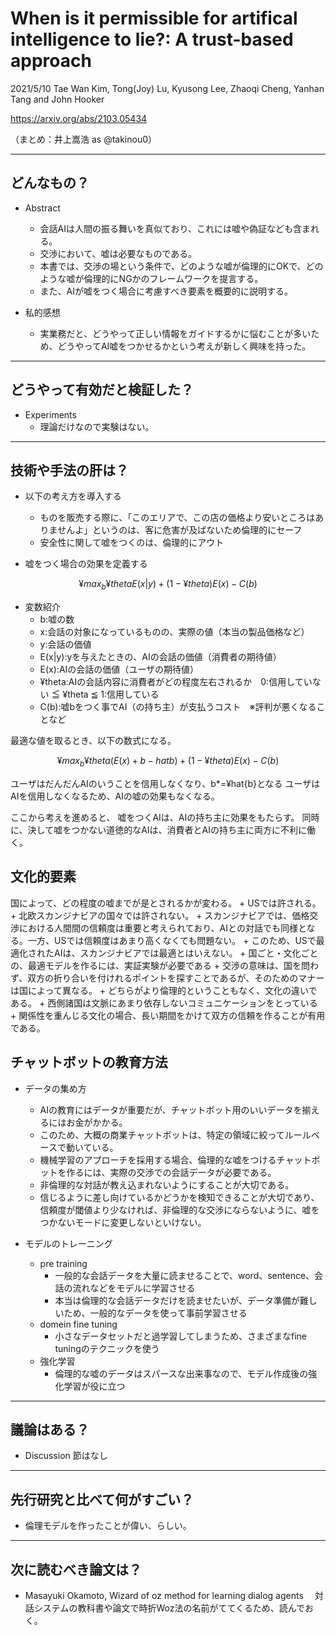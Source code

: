 When is it permissible for artifical intelligence to lie?: A trust-based approach
===

2021/5/10
Tae Wan Kim, Tong(Joy) Lu, Kyusong Lee, Zhaoqi Cheng, Yanhan Tang and John Hooker

https://arxiv.org/abs/2103.05434

（まとめ：井上嵩浩 as @takinou0）

---

## どんなもの？

+ Abstract
	+ 会話AIは人間の振る舞いを真似ており、これには嘘や偽証なども含まれる。
	+ 交渉において、嘘は必要なものである。
	+ 本書では、交渉の場という条件で、どのような嘘が倫理的にOKで、どのような嘘が倫理的にNGかのフレームワークを提言する。
	+ また、AIが嘘をつく場合に考慮すべき要素を概要的に説明する。

+ 私的感想
	+ 実業務だと、どうやって正しい情報をガイドするかに悩むことが多いため、どうやってAI嘘をつかせるかという考えが新しく興味を持った。

---

## どうやって有効だと検証した？

+ Experiments
	+ 理論だけなので実験はない。

---

## 技術や手法の肝は？

+ 以下の考え方を導入する
	+ ものを販売する際に、「このエリアで、この店の価格より安いところはありませんよ」というのは、客に危害が及ばないため倫理的にセーフ
	+ 安全性に関して嘘をつくのは、倫理的にアウト

+ 嘘をつく場合の効果を定義する

```math
¥max_{b} ¥theta E(x|y) + (1 - ¥theta) E(x) - C(b)
```
+ 変数紹介
	+ b:嘘の数
	+ x:会話の対象になっているものの、実際の値（本当の製品価格など）
	+ y:会話の価値
	+ E(x|y):yを与えたときの、AIの会話の価値（消費者の期待値）
	+ E(x):AIの会話の価値（ユーザの期待値）
	+ ¥theta:AIの会話内容に消費者がどの程度左右されるか　0:信用していない ≦ ¥theta ≦ 1:信用している
	+ C(b):嘘bをつく事でAI（の持ち主）が支払うコスト　※評判が悪くなることなど


最適な値を取るとき、以下の数式になる。
```math
¥max_{b} ¥theta (E(x) + b - hat{b}) + (1-¥theta) E(x) - C(b)
```

ユーザはだんだんAIのいうことを信用しなくなり、b*=¥hat{b}となる
ユーザはAIを信用しなくなるため、AIの嘘の効果もなくなる。

ここから考えを進めると、
嘘をつくAIは、AIの持ち主に効果をもたらす。
同時に、決して嘘をつかない道徳的なAIは、消費者とAIの持ち主に両方に不利に働く。


## 文化的要素
国によって、どの程度の嘘までが是とされるかが変わる。
	+ USでは許される。
	+ 北欧スカンジナビアの国々では許されない。
	+ スカンジナビアでは、価格交渉における人間間の信頼度は重要と考えられており、AIとの対話でも同様となる。一方、USでは信頼度はあまり高くなくても問題ない。
	+ このため、USで最適化されたAIは、スカンジナビアでは最適とはいえない。
	+ 国ごと・文化ごとの、最適モデルを作るには、実証実験が必要である
	+ 交渉の意味は、国を問わず、双方の折り合いを付けれるポイントを探すことであるが、そのためのマナーは国によって異なる。
	+ どちらがより倫理的ということもなく、文化の違いである。
	+ 西側諸国は文脈にあまり依存しないコミュニケーションをとっている
	+ 関係性を重んじる文化の場合、長い期間をかけて双方の信頼を作ることが有用である。
	
## チャットボットの教育方法
+ データの集め方
	+ AIの教育にはデータが重要だが、チャットボット用のいいデータを揃えるにはお金がかかる。
	+ このため、大概の商業チャットボットは、特定の領域に絞ってルールベースで動いている。
	+ 機械学習のアプローチを採用する場合、倫理的な嘘をつけるチャットボットを作るには、実際の交渉での会話データが必要である。
	+ 非倫理的な対話が教え込まれないようにすることが大切である。
	+ 信じるように差し向けているかどうかを検知できることが大切であり、信頼度が閾値より少なければ、非倫理的な交渉にならないように、嘘をつかないモードに変更しないといけない。
	
+ モデルのトレーニング
	+ pre training
		+ 一般的な会話データを大量に読ませることで、word、sentence、会話の流れなどをモデルに学習させる
		+ 本当は倫理的な会話データだけを読ませたいが、データ準備が難しいため、一般的なデータを使って事前学習させる 
	+ domein fine tuning
		+ 小さなデータセットだと過学習してしまうため、さまざまなfine tuningのテクニックを使う 
	+ 強化学習
		+ 倫理的な嘘のデータはスパースな出来事なので、モデル作成後の強化学習が役に立つ

---

## 議論はある？

+ Discussion 節はなし

---

## 先行研究と比べて何がすごい？

+ 倫理モデルを作ったことが偉い、らしい。

---

## 次に読むべき論文は？

+ Masayuki Okamoto, Wizard of oz method for learning dialog agents
　対話システムの教科書や論文で時折Woz法の名前がててくるため、読んでおく。
